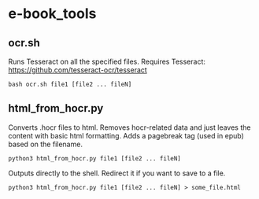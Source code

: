 # e-book_tools

## ocr.sh
Runs Tesseract on all the specified files. Requires Tesseract: https://github.com/tesseract-ocr/tesseract

    bash ocr.sh file1 [file2 ... fileN]

## html_from_hocr.py
Converts .hocr files to html. Removes hocr-related data and just leaves the content with basic html formatting. Adds a pagebreak tag (used in epub) based on the filename. 

    python3 html_from_hocr.py file1 [file2 ... fileN]

Outputs directly to the shell. Redirect it if you want to save to a file.

	python3 html_from_hocr.py file1 [file2 ... fileN] > some_file.html
